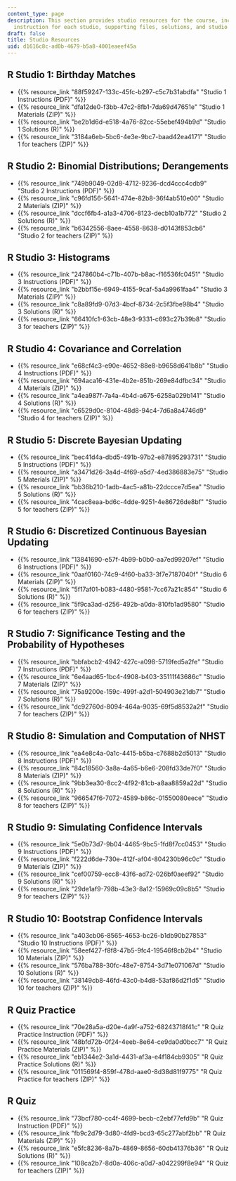 ```yaml
---
content_type: page
description: This section provides studio resources for the course, including the
  instruction for each studio, supporting files, solutions, and studio for teachers.
draft: false
title: Studio Resources
uid: d1616c8c-ad0b-4679-b5a8-4001eaeef45a
---
```

## R Studio 1: Birthday Matches

- {{% resource_link "88f59247-133c-45fc-b297-c5c7b31abdfa" "Studio 1 Instructions (PDF)" %}}
- {{% resource_link "dfa12de0-f3bb-47c2-8fb1-7da69d47651e" "Studio 1 Materials (ZIP)" %}} 
- {{% resource_link "be2b1d6d-e518-4a76-82cc-55ebef494b9d" "Studio 1 Solutions (R)" %}}
- {{% resource_link "3184a6eb-5bc6-4e3e-9bc7-baad42ea4171" "Studio 1 for teachers (ZIP)" %}}

## R Studio 2: Binomial Distributions; Derangements

- {{% resource_link "749b9049-02d8-4712-9236-dcd4ccc4cdb9" "Studio 2 Instructions (PDF)" %}}
- {{% resource_link "c96fd156-5641-474e-82b8-36f4ab510e00" "Studio 2 Materials (ZIP)" %}} 
- {{% resource_link "dccf6fb4-a1a3-4706-8123-decb10a1b772" "Studio 2 Solutions (R)" %}}
- {{% resource_link "b6342556-8aee-4558-8638-d0143f853cb6" "Studio 2 for teachers (ZIP)" %}}

## R Studio 3: Histograms

- {{% resource_link "247860b4-c71b-407b-b8ac-f16536fc0451" "Studio 3 Instructions (PDF)" %}}
- {{% resource_link "b2bbf15e-6949-4155-9caf-5a4a9961faa4" "Studio 3 Materials (ZIP)" %}} 
- {{% resource_link "c8a89fd9-07d3-4bcf-8734-2c5f3fbe98b4" "Studio 3 Solutions (R)" %}}
- {{% resource_link "66410fc1-63cb-48e3-9331-c693c27b39b8" "Studio 3 for teachers (ZIP)" %}}

## R Studio 4: Covariance and Correlation

- {{% resource_link "e68cf4c3-e90e-4652-88e8-b9658d641b8b" "Studio 4 Instructions (PDF)" %}}
- {{% resource_link "694aca16-431e-4b2e-851b-269e84dfbc34" "Studio 4 Materials (ZIP)" %}} 
- {{% resource_link "a4ea987f-7a4a-4b4d-a675-6258a029b141" "Studio 4 Solutions (R)" %}}
- {{% resource_link "c6529d0c-8104-48d8-94c4-7d6a8a4746d9" "Studio 4 for teachers (ZIP)" %}}

## R Studio 5: Discrete Bayesian Updating

- {{% resource_link "bec41d4a-dbd5-491b-97b2-e87895293731" "Studio 5 Instructions (PDF)" %}}
- {{% resource_link "a3471d26-3a4d-4f69-a5d7-4ed386883e75" "Studio 5 Materials (ZIP)" %}} 
- {{% resource_link "bb36b210-1adb-4ac5-a81b-22dccce7d5ea" "Studio 5 Solutions (R)" %}}
- {{% resource_link "4cac8eaa-bd6c-4dde-9251-4e86726de8bf" "Studio 5 for teachers (ZIP)" %}}

## R Studio 6: Discretized Continuous Bayesian Updating

- {{% resource_link "13841690-e57f-4b99-b0b0-aa7ed99207ef" "Studio 6 Instructions (PDF)" %}}
- {{% resource_link "0aaf0160-74c9-4f60-ba33-3f7e7187040f" "Studio 6 Materials (ZIP)" %}}
- {{% resource_link "5f17af01-b083-4480-9581-7cc67a21c854" "Studio 6 Solutions (R)" %}}
- {{% resource_link "5f9ca3ad-d256-492b-a0da-810fb1ad9580" "Studio 6 for teachers (ZIP)" %}}

## R Studio 7: Significance Testing and the Probability of Hypotheses

- {{% resource_link "bbfabcb2-4942-427c-a098-5719fed5a2fe" "Studio 7 Instructions (PDF)" %}}
- {{% resource_link "6e4aad65-1bc4-4908-b403-35111f43686c" "Studio 7 Materials (ZIP)" %}} 
- {{% resource_link "75a9200e-159c-499f-a2d1-504903e21db7" "Studio 7 Solutions (R)" %}}
- {{% resource_link "dc92760d-8094-464a-9035-69f5d8532a2f" "Studio 7 for teachers (ZIP)" %}}

## R Studio 8: Simulation and Computation of NHST

- {{% resource_link "ea4e8c4a-0a1c-4415-b5ba-c7688b2d5013" "Studio 8 Instructions (PDF)" %}}
- {{% resource_link "84c18560-3a8a-4a65-b6e6-208fd33de7f0" "Studio 8 Materials (ZIP)" %}} 
- {{% resource_link "9bb3ea30-8cc2-4f92-81cb-a8aa8859a22d" "Studio 8 Solutions (R)" %}}
- {{% resource_link "966547f6-7072-4589-b86c-01550080eece" "Studio 8 for teachers (ZIP)" %}}

## R Studio 9: Simulating Confidence Intervals

- {{% resource_link "5e0b73d7-9b04-4465-9bc5-1fd8f7cc0453" "Studio 9 Instructions (PDF)" %}}
- {{% resource_link "f222d6de-730e-412f-af04-804230b96c0c" "Studio 9 Materials (ZIP)" %}} 
- {{% resource_link "cef00759-ecc8-43f6-ad72-026bf0aeef92" "Studio 9 Solutions (R)" %}}
- {{% resource_link "29de1af9-798b-43e3-8a12-15969c09c8b5" "Studio 9 for teachers (ZIP)" %}}

## R Studio 10: Bootstrap Confidence Intervals

- {{% resource_link "a403cb06-8565-4653-bc26-b1db90b27853" "Studio 10 Instructions (PDF)" %}}
- {{% resource_link "58eef427-f8f8-47b5-9fc4-19546f8cb2b4" "Studio 10 Materials (ZIP)" %}} 
- {{% resource_link "576ba788-30fc-48e7-8754-3d71e071067d" "Studio 10 Solutions (R)" %}}
- {{% resource_link "38149cb8-46fd-43c0-b4d8-53af86d2f1d5" "Studio 10 for teachers (ZIP)" %}}

## R Quiz Practice

- {{% resource_link "70e28a5a-d20e-4a9f-a752-68243718f41c" "R Quiz Practice Instruction (PDF)" %}}
- {{% resource_link "48bfd72b-0f24-4eeb-8e64-ce9da0d0bcc7" "R Quiz Practice Materials (ZIP)" %}} 
- {{% resource_link "eb1344e2-3a1d-4431-af3a-e4f184cb9305" "R Quiz Practice Solutions (R)" %}}
- {{% resource_link "011569f4-859f-478d-aae0-8d38d81f9775" "R Quiz Practice for teachers (ZIP)" %}}

## R Quiz

- {{% resource_link "73bcf780-cc4f-4699-becb-c2ebf77efd9b" "R Quiz Instruction (PDF)" %}}
- {{% resource_link "fb9c2d79-3d80-4fd9-bcd3-65c277abf2bb" "R Quiz Materials (ZIP)" %}} 
- {{% resource_link "e5fc8236-8a7b-4869-8656-60db41376b36" "R Quiz Solutions (R)" %}}
- {{% resource_link "108ca2b7-8d0a-406c-a0d7-a042299f8e94" "R Quiz for teachers (ZIP)" %}}